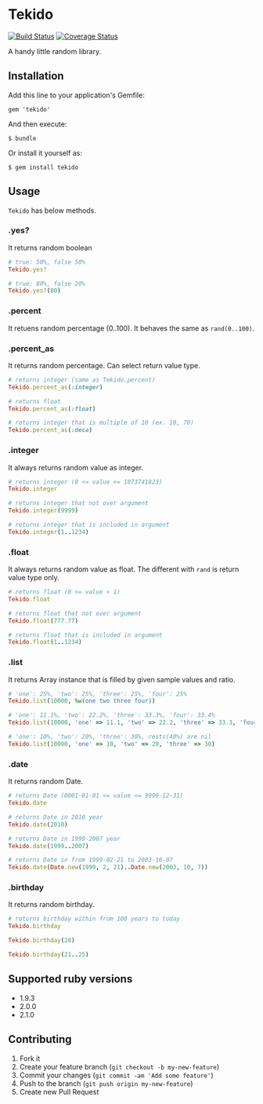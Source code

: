 # Tekido

[![Build Status](https://secure.travis-ci.org/pinzolo/tekido.png)](http://travis-ci.org/pinzolo/tekido)
[![Coverage Status](https://coveralls.io/repos/pinzolo/tekido/badge.png)](https://coveralls.io/r/pinzolo/tekido)

A handy little random library.

## Installation

Add this line to your application's Gemfile:

    gem 'tekido'

And then execute:

    $ bundle

Or install it yourself as:

    $ gem install tekido

## Usage

`Tekido` has below methods.

### .yes?

It returns random boolean

```ruby
# true: 50%, false 50%
Tekido.yes?

# true: 80%, false 20%
Tekido.yes?(80)
```

### .percent

It retuens random percentage (0..100). It behaves the same as `rand(0..100)`.

### .percent_as

It returns random percentage. Can select return value type.

```ruby
# returns integer (same as Tekido.percent)
Tekido.percent_as(:integer)

# returns float
Tekido.percent_as(:float)

# returns integer that is multiple of 10 (ex. 10, 70)
Tekido.percent_as(:deca)
```

### .integer

It always returns random value as integer.

```ruby
# returns integer (0 <= value <= 1073741823)
Tekido.integer

# returns integer that not over argument
Tekido.integer(9999)

# returns integer that is included in argument
Tekido.integer(1..1234)
```

### .float

It always returns random value as float. The different with `rand` is return value type only.

```ruby
# returns float (0 <= value < 1)
Tekido.float

# returns float that not over argument
Tekido.float(777.77)

# returns float that is included in argument
Tekido.float(1..1234)
```

### .list

It returns Array instance that is filled by given sample values and ratio.

```ruby
# 'one': 25%, 'two': 25%, 'three': 25%, 'four': 25%
Tekido.list(10000, %w(one two three four))

# 'one': 11.1%, 'two': 22.2%, 'three': 33.3%, 'four': 33.4%
Tekido.list(10000, 'one' => 11.1, 'two' => 22.2, 'three' => 33.3, 'four' => 33.4)

# 'one': 10%, 'two': 20%, 'three': 30%, rests(40%) are nil
Tekido.list(10000, 'one' => 10, 'two' => 20, 'three' => 30)
```

### .date

It returns random Date.

```ruby
# returns Date (0001-01-01 <= value <= 9999-12-31)
Tekido.date

# returns Date in 2010 year
Tekido.date(2010)

# returns Date in 1999-2007 year
Tekido.date(1999..2007)

# returns Date in from 1999-02-21 to 2003-10-07
Tekido.date(Date.new(1999, 2, 21)..Date.new(2003, 10, 7))
```

### .birthday

It returns random birthday.

```ruby
# returns birthday within from 100 years to today
Tekido.birthday

Tekido.birthday(28)

Tekido.birthday(21..25)
```

## Supported ruby versions

* 1.9.3
* 2.0.0
* 2.1.0

## Contributing

1. Fork it
2. Create your feature branch (`git checkout -b my-new-feature`)
3. Commit your changes (`git commit -am 'Add some feature'`)
4. Push to the branch (`git push origin my-new-feature`)
5. Create new Pull Request

